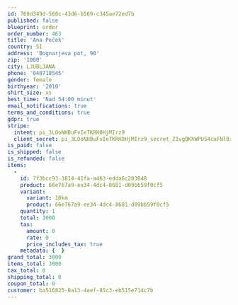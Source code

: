 ```yaml
---
id: 760d349d-560c-43d6-b569-c345ae72ed7b
published: false
blueprint: order
order_number: 463
title: 'Ana Peček'
country: SI
address: 'Bognarjeva pot, 90'
zip: '1000'
city: LJUBLJANA
phone: '040718545'
gender: female
birthyear: '2010'
shirt_size: xs
best_time: 'Nad 54:00 minut'
email_notifications: true
terms_and_conditions: true
gdpr: true
stripe:
  intent: pi_3LOoNHBuFvIeTKRH0HjMIrz9
  client_secret: pi_3LOoNHBuFvIeTKRH0HjMIrz9_secret_Z1vgQKhWPUS4caFNl0xVEdGsm
is_paid: false
is_shipped: false
is_refunded: false
items:
  -
    id: 7f3bcc93-3814-41fa-a463-edda6c203048
    product: 66e767a9-ee34-4dc4-8681-d09bb59f0cf5
    variant:
      variant: 10km
      product: 66e767a9-ee34-4dc4-8681-d09bb59f0cf5
    quantity: 1
    total: 3000
    tax:
      amount: 0
      rate: 0
      price_includes_tax: true
    metadata: {  }
grand_total: 3000
items_total: 3000
tax_total: 0
shipping_total: 0
coupon_total: 0
customer: ba516825-8a13-4aef-85c3-eb515e714c7b
---
```

